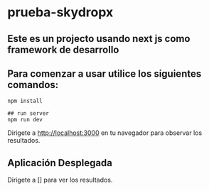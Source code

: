 # prueba-skydropx

## Este es un projecto usando next js como framework de desarrollo

## Para comenzar a usar utilice los siguientes comandos: 

``` 
npm install

## run server
npm run dev
```

Dirigete a [http://localhost:3000](http://localhost:3000) en tu navegador para observar los resultados.

## Aplicación Desplegada

Dirigete a [] para ver los resultados.
